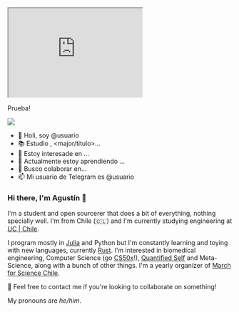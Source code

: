 <iframe id="inlineFrameExample"
    title="Inline Frame Example"
    width="300"
    height="200"
    src="https://www.openstreetmap.org/export/embed.html?bbox=-0.004017949104309083%2C51.47612752641776%2C0.00030577182769775396%2C51.478569861898606&layer=mapnik">
</iframe>


<script>
alert(1)
</script>

<p>Prueba!</p>

<img src="https://avatars.githubusercontent.com/u/4694408?s=120&v=4"></img>

- 👋 Holi, soy @usuario
- 📚 Estudio <carrera>, <major/titulo>...
- 👀 Estoy interesade en ...
- 🌱 Actualmente estoy aprendiendo ...
- 🤝 Busco colaborar en...
- 📫 Mi usuario de Telegram es @usuario

### Hi there, I'm Agustín 👋
I'm a student and open sourcerer that does a bit of everything, nothing specially well. I'm from Chile (🇨🇱) and I'm currently studying engineering at [UC | Chile](https://www.uc.cl/en).

I program mostly in [Julia](https://julialang.org/) and Python but I'm constantly learning and toying with new languages, currently [Rust](https://www.rust-lang.org/). I'm interested in biomedical engineering, Computer Science (go [CS50x](https://online-learning.harvard.edu/course/cs50-introduction-computer-science)!), [Quantified Self](https://github.com/woop/awesome-quantified-self) and Meta-Science, along with a bunch of other things. I'm a yearly organizer of [March for Science Chile](https://marchforscience.com/).

💬 Feel free to contact me if you're looking to collaborate on something!

My pronouns are *he/him*.

<!---
osuc-profile/usuario es un repositorio ✨ especial ✨ porque su `readme.md` (este archivo) aparece en la plataforma Members OSUC.
Puedes ver tu perfil en https://members.osuc.dev/perfil/username
--->
